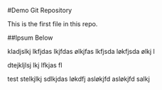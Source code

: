 #Demo Git Repository

This is the first file in this repo.

##Ipsum Below

kladjslkj lkfjdas lkjfdas ølkjfas lkfjsda løkfjsda ølkj l

dtejkljlsj lkj lfkjas fl


test stelkjlkj sdlkjdas løkdfj asløkjfd asløkjfd salkj 

